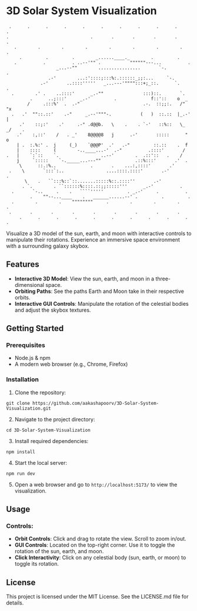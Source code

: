 # 3D Solar System Visualization

```
 .      .      .      .      .      .      .      .      .      .      .
.                               .       .       .       .       .       .
   .        .        .        .        .        .        .        .        .
     .         .         .        _......____._        .         .
   .          .          . ..--'"" .           """"""---...          .
                   _...--""        ................       `-.              .
                .-'        ...:'::::;:::%:.::::::_;;:...     `-.
             .-'       ..::::'''''   _...---'"""":::+;_::.      `.      .
  .        .' .    ..::::'      _.-""               :::)::.       `.
         .      ..;:::'     _.-'         .             f::'::    o  _
        /     .:::%'  .  .-"                        .-.  ::;;:.   /" "x
  .   .'  ""::.::'    .-"     _.--'"""-.           (   )  ::.::  |_.-' |
     .'    ::;:'    .'     .-" .d@@b.   \    .    . `-'   ::%::   \_ _/    .
    .'    :,::'    /   . _'    8@@@@8   j      .-'       :::::      " o
    | .  :.%:' .  j     (_)    `@@@P'  .'   .-"         ::.::    .  f
    |    ::::     (        -..____...-'  .-"          .::::'       /
.   |    `:`::    `.                ..--'        .  .::'::   .    /
    j     `:::::    `-._____...---""             .::%:::'       .'  .
     \      ::.:%..             .       .    ...:,::::'       .'
 .    \       `:::`:..                ....::::.::::'       .-'          .
       \    .   ``:::%::`::.......:::::%::.::::''       .-'
      . `.        . ``::::::%::::.::;;:::::'''      _.-'          .
  .       `-..     .    .   ````'''''         . _.-'     .          .
         .    ""--...____    .   ______......--' .         .         .
  .        .        .    """"""""     .        .        .        .        .
 .       .       .       .       .       .       .       .       .
     .      .      .      .      .      .      .      .      .      .      .
```
Visualize a 3D model of the sun, earth, and moon with interactive controls to manipulate their rotations. Experience an immersive space environment with a surrounding galaxy skybox.

## Features

- **Interactive 3D Model**: View the sun, earth, and moon in a three-dimensional space.
- **Orbiting Paths**: See the paths Earth and Moon take in their respective orbits.
- **Interactive GUI Controls**: Manipulate the rotation of the celestial bodies and adjust the skybox textures.

## Getting Started

### Prerequisites

- Node.js & npm
- A modern web browser (e.g., Chrome, Firefox)

### Installation

1. Clone the repository:
```
git clone https://github.com/aakashapoorv/3D-Solar-System-Visualization.git
```

2. Navigate to the project directory:
```
cd 3D-Solar-System-Visualization
```

3. Install required dependencies:
```
npm install
```

4. Start the local server:
```
npm run dev
```

5. Open a web browser and go to `http://localhost:5173/` to view the visualization.

## Usage

### Controls:

- **Orbit Controls**: Click and drag to rotate the view. Scroll to zoom in/out.
- **GUI Controls**: Located on the top-right corner. Use it to toggle the rotation of the sun, earth, and moon.
- **Click Interactivity**: Click on any celestial body (sun, earth, or moon) to toggle its rotation.


## License

This project is licensed under the MIT License. See the LICENSE.md file for details.
